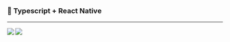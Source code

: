 ### :book: Typescript + React Native

<hr/>
<img align="left" src="http://github-readme-stats-gamma-murex-66.vercel.app/api/top-langs?username=AsMainFeed&layout=compact&hide=html,css&show_icons=true&theme=dracula&bg_color=00000000" />
<img align="left" src="https://github-readme-stats-gamma-murex-66.vercel.app/api?username=AsMainFeed&hide=stars&theme=dracula&bg_color=00000000" />

<!--
github-readme-stats-url: http://github-readme-stats-gamma-murex-66.vercel.app/
-->
